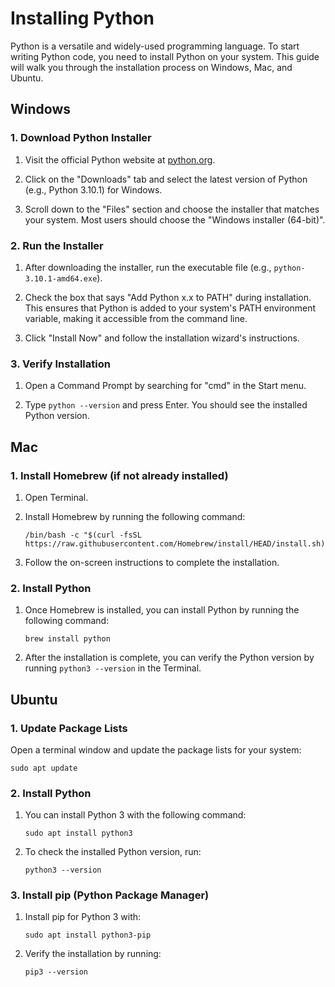 # Installing Python

Python is a versatile and widely-used programming language. To start writing Python code, you need to install Python on your system. This guide will walk you through the installation process on Windows, Mac, and Ubuntu.

## Windows

### 1. Download Python Installer

1. Visit the official Python website at [python.org](https://www.python.org/downloads/windows/).

2. Click on the "Downloads" tab and select the latest version of Python (e.g., Python 3.10.1) for Windows.

3. Scroll down to the "Files" section and choose the installer that matches your system. Most users should choose the "Windows installer (64-bit)".

### 2. Run the Installer

1. After downloading the installer, run the executable file (e.g., `python-3.10.1-amd64.exe`).

2. Check the box that says "Add Python x.x to PATH" during installation. This ensures that Python is added to your system's PATH environment variable, making it accessible from the command line.

3. Click "Install Now" and follow the installation wizard's instructions.

### 3. Verify Installation

1. Open a Command Prompt by searching for "cmd" in the Start menu.

2. Type `python --version` and press Enter. You should see the installed Python version.

## Mac

### 1. Install Homebrew (if not already installed)

1. Open Terminal.

2. Install Homebrew by running the following command:

   ```shell
   /bin/bash -c "$(curl -fsSL https://raw.githubusercontent.com/Homebrew/install/HEAD/install.sh)"
   ```

3. Follow the on-screen instructions to complete the installation.

### 2. Install Python

1. Once Homebrew is installed, you can install Python by running the following command:

   ```shell
   brew install python
   ```

2. After the installation is complete, you can verify the Python version by running `python3 --version` in the Terminal.

## Ubuntu

### 1. Update Package Lists

Open a terminal window and update the package lists for your system:

```shell
sudo apt update
```

### 2. Install Python

1. You can install Python 3 with the following command:

   ```shell
   sudo apt install python3
   ```

2. To check the installed Python version, run:

   ```shell
   python3 --version
   ```

### 3. Install pip (Python Package Manager)

1. Install pip for Python 3 with:

   ```shell
   sudo apt install python3-pip
   ```

2. Verify the installation by running:

   ```shell
   pip3 --version
   ```
